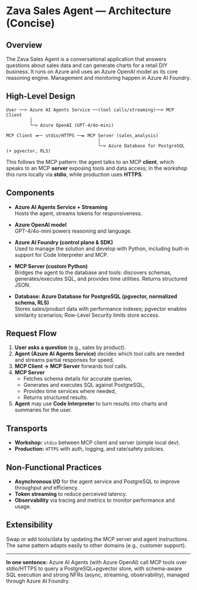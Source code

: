 # Zava Sales Agent — Architecture (Concise)

## Overview
The Zava Sales Agent is a conversational application that answers questions about sales data and can generate charts for a retail DIY business. It runs on Azure and uses an Azure OpenAI model as its core reasoning engine. Management and monitoring happen in Azure AI Foundry.

## High-Level Design

```
User ──> Azure AI Agents Service ──(tool calls/streaming)──> MCP Client
         │
         └─> Azure OpenAI (GPT-4/4o-mini)

MCP Client ◄── stdio/HTTPS ──► MCP Server (sales_analysis)
                                   │
                                   └─> Azure Database for PostgreSQL (+ pgvector, RLS)
```

This follows the MCP pattern: the agent talks to an MCP **client**, which speaks to an MCP **server** exposing tools and data access; in the workshop this runs locally via **stdio**, while production uses **HTTPS**.

## Components

- **Azure AI Agents Service + Streaming**  
  Hosts the agent, streams tokens for responsiveness.

- **Azure OpenAI model**  
  GPT-4/4o-mini powers reasoning and language.

- **Azure AI Foundry (control plane & SDK)**  
  Used to manage the solution and develop with Python, including built-in support for Code Interpreter and MCP.

- **MCP Server (custom Python)**  
  Bridges the agent to the database and tools: discovers schemas, generates/executes SQL, and provides time utilities. Returns structured JSON.

- **Database: Azure Database for PostgreSQL (pgvector, normalized schema, RLS)**  
  Stores sales/product data with performance indexes; pgvector enables similarity scenarios; Row-Level Security limits store access.

## Request Flow

1. **User asks a question** (e.g., sales by product).  
2. **Agent (Azure AI Agents Service)** decides which tool calls are needed and streams partial responses for speed.  
3. **MCP Client → MCP Server** forwards tool calls.  
4. **MCP Server**  
   - Fetches schema details for accurate queries,  
   - Generates and executes SQL against PostgreSQL,  
   - Provides time services where needed,  
   - Returns structured results.  
5. **Agent** may use **Code Interpreter** to turn results into charts and summaries for the user.

## Transports
- **Workshop:** `stdio` between MCP client and server (simple local dev).  
- **Production:** `HTTPS` with auth, logging, and rate/safety policies.

## Non-Functional Practices

- **Asynchronous I/O** for the agent service and PostgreSQL to improve throughput and efficiency.  
- **Token streaming** to reduce perceived latency.  
- **Observability** via tracing and metrics to monitor performance and usage.

## Extensibility
Swap or add tools/data by updating the MCP server and agent instructions. The same pattern adapts easily to other domains (e.g., customer support).

---

**In one sentence:** Azure AI Agents (with Azure OpenAI) call MCP tools over stdio/HTTPS to query a PostgreSQL+pgvector store, with schema-aware SQL execution and strong NFRs (async, streaming, observability), managed through Azure AI Foundry.

